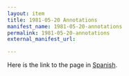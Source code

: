 ```yaml
---
layout: item
title: 1981-05-20 Annotations
manifest_name: 1981-05-20-annotations
permalink: 1981-05-20-annotations
external_manifest_url: 

---
```

<!-- Add an essay or interpretive material below this line,
using HTML or markdown.  Do not modify this file above this line -->
Here is the link to the page in <a href="https://lgsump.github.io/los-sonidos-de-guerra/1981-05-20-anotaciones">Spanish</a>.
<br>
